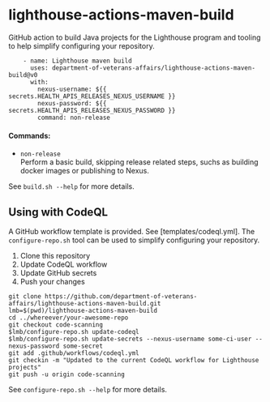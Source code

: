 # lighthouse-actions-maven-build

GitHub action to build Java projects for the Lighthouse program and tooling to help simplify configuring your repository.


```
    - name: Lighthouse maven build
      uses: department-of-veterans-affairs/lighthouse-actions-maven-build@v0
      with:
        nexus-username: ${{ secrets.HEALTH_APIS_RELEASES_NEXUS_USERNAME }}
        nexus-password: ${{ secrets.HEALTH_APIS_RELEASES_NEXUS_PASSWORD }}
        command: non-release
```


#### Commands:

- `non-release`  
  Perform a basic build, skipping release related steps, suchs as building docker images or publishing to Nexus.

See `build.sh --help` for more details.


## Using with CodeQL
A GitHub workflow template is provided. See [templates/codeql.yml]. The `configure-repo.sh` tool can be used to simplify configuring your repository.

1. Clone this repository
2. Update CodeQL workflow
3. Update GitHub secrets
4. Push your changes

```
git clone https://github.com/department-of-veterans-affairs/lighthouse-actions-maven-build.git
lmb=$(pwd)/lighthouse-actions-maven-build
cd ../whereever/your-awesome-repo
git checkout code-scanning
$lmb/configure-repo.sh update-codeql
$lmb/configure-repo.sh update-secrets --nexus-username some-ci-user --nexus-password some-secret
git add .github/workflows/codeql.yml
git checkin -m "Updated to the current CodeQL workflow for Lighthouse projects"
git push -u origin code-scanning
```

See `configure-repo.sh --help` for more details.


